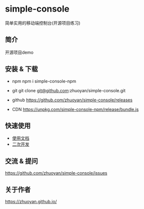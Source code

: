 # simple-console
简单实用的移动端控制台(开源项目练习)

## 简介

开源项目demo

## 安装 & 下载

- npm
    npm i simple-console-npm

- git
    git clone git@github.com:zhuoyan/simple-console.git

- github
    https://github.com/zhuoyan/simple-console/releases

- CDN
    https://unpkg.com/simple-console-npm/release/bundle.js

## 快速使用

* [使用文档](doc/use/README.md)
* [二次开发](doc/dev/README.md)

## 交流 & 提问

https://github.com/zhuoyan/simple-console/issues

## 关于作者

https://zhuoyan.github.io/